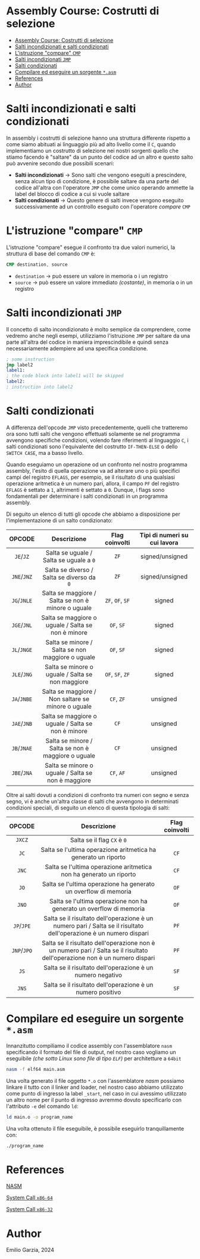 # Assembly Course: Costrutti di selezione

- [Assembly Course: Costrutti di selezione](#assembly-course-costrutti-di-selezione)
- [Salti incondizionati e salti condizionati](#salti-incondizionati-e-salti-condizionati)
- [L'istruzione "compare" `CMP`](#listruzione-compare-cmp)
- [Salti incondizionati `JMP`](#salti-incondizionati-jmp)
- [Salti condizionati](#salti-condizionati)
- [Compilare ed eseguire un sorgente `*.asm`](#compilare-ed-eseguire-un-sorgente-asm)
- [References](#references)
- [Author](#author)

# Salti incondizionati e salti condizionati

In assembly i costrutti di selezione hanno una struttura differente rispetto a come siamo abituati ai linguaggio più ad alto livello come il `C`, quando implementiamo un costrutto di selezione nei nostri sorgenti quello che stiamo facendo è "saltare" da un punto del codice ad un altro e questo salto può avvenire secondo due possibili scenari:

* **Salti incondizionati** &rarr; Sono salti che vengono eseguiti a prescindere, senza alcun tipo di condizione, è possibile saltare da una parte del codice all'altra con l'operatore `JMP` che come unico operando ammette la label del blocco di codice a cui si vuole saltare
* **Salti condizionati** &rarr; Questo genere di salti invece vengono eseguito successivamente ad un controllo eseguito con l'operatore *compare* `CMP`

# L'istruzione "compare" `CMP`

L'istruzione "compare" esegue il confronto tra due valori numerici, la struttura di base del comando `CMP` è:

```nasm
CMP destination, source
```

* `destination` &rarr; può essere un valore in memoria o i un registro
* `source` &rarr; può essere un valore immediato *(costante)*, in memoria o in un registro

# Salti incondizionati `JMP`

Il concetto di salto incondizionato è molto semplice da comprendere, come vedremo anche negli esempi, utilizziamo l'istruzione `JMP` per saltare da una parte all'altra del codice in maniera imprescindibile e quindi senza necessariamente adempiere ad una specifica condizione.

```nasm
; some instruction
jmp label2
label1:
; the code block into label1 will be skipped
label2:
; instruction into label2
```

# Salti condizionati

A differenza dell'opcode `JMP` visto precedentemente, quelli che tratteremo ora sono tutti salti che vengono effettuati solamente se nel programma avvengono specifiche condizioni, volendo fare riferimenti al linguaggio `C`, i salti condizionati sono l'equivalente del costrutto `IF-THEN-ELSE` o dello `SWITCH CASE`, ma a basso livello.

Quando eseguiamo un operazione od un confronto nel nostro programma assembly, l'esito di quella operazione va ad alterare uno o più specifici campi del registro `EFLAGS`, per esempio, se il risultato di una qualsiasi operazione aritmetica è un numero pari, allora, il campo `PF` del registro `EFLAGS` è settato a `1`, altrimenti è settato a `0`. Dunque, i flags sono fondamentali per determinare i salti condizionati in un programma assembly.

Di seguito un elenco di tutti gli opcode che abbiamo a disposizione per l'implementazione di un salto condizionato:

| OPCODE | Descrizione | Flag coinvolti | Tipi di numeri su cui lavora |
|:-:|:-:|:-:|:-:|
| `JE`/`JZ` | Salta se uguale / Salta se uguale a `0` | `ZF` | signed/unsigned |
| `JNE`/`JNZ` | Salta se diverso / Salta se diverso da `0`  | `ZF` | signed/unsigned |
| `JG`/`JNLE` | Salta se maggiore / Salta se non è minore o uguale  | `ZF`, `OF`, `SF` | signed |
| `JGE`/`JNL` | Salta se maggiore o uguale / Salta se non è minore | `OF`, `SF` | signed |
| `JL`/`JNGE` | Salta se minore / Salta se non maggiore o uguale | `OF`, `SF` | signed |
| `JLE`/`JNG` | Salta se minore o uguale / Salta se non maggiore | `OF`, `SF`, `ZF` | signed |
| `JA`/`JNBE` | Salta se maggiore / Non saltare se minore o uguale | `CF`, `ZF` | unsigned |
| `JAE`/`JNB` | Salta se maggiore o uguale / Salta se non è minore | `CF` | unsigned |
| `JB`/`JNAE` | Salta se minore / Salta se non è maggiore o uguale | `CF` | unsigned |
| `JBE`/`JNA` | Salta se minore o uguale / Salta se non è maggiore | `CF`, `AF` | unsigned |

Oltre ai salti dovuti a condizioni di confronto tra numeri con segno e senza segno, vi è anche un'altra classe di salti che avvengono in determinati condizioni speciali, di seguito un elenco di questa tipologia di salti:

| OPCODE | Descrizione | Flag coinvolti |
|:-:|:-:|:-:|
| `JXCZ` | Salta se il flag `CX` è `0` |  |
| `JC` | Salta se l'ultima operazione aritmetica ha generato un riporto | `CF` |
| `JNC` | Salta se l'ultima operazione aritmetica non ha generato un riporto | `CF` |
| `JO` | Salta se l'ultima operazione ha generato un overflow di memoria | `OF` |
| `JNO` | Salta se l'ultima operazione non ha generato un overflow di memoria | `OF` |
| `JP`/`JPE` | Salta se il risultato dell'operazione è un numero pari / Salta se il risultato dell'operazione è un numero dispari | `PF` |
| `JNP`/`JPO` | Salta se il risultato dell'operazione non è un numero pari / Salta se il risultato dell'operazione non è un numero dispari | `PF` |
| `JS` | Salta se il risultato dell'operazione è un numero negativo | `SF` |
| `JNS` | Salta se il risultato dell'operazione è un numero positivo | `SF` |

# Compilare ed eseguire un sorgente `*.asm`

Innanzitutto compiliamo il codice assembly con l'assemblatore `nasm` specificando il formato del file di output, nel nostro caso vogliamo un eseguibile *(che sotto Linux sono file di tipo `ELF`)* per architetture a `64bit`

```bash
nasm -f elf64 main.asm
```

Una volta generato il file oggetto `*.o` con l'assemblatore *nasm* possiamo linkare il tutto con il linker and loader, nel nostro caso abbiamo utilizzato come punto di ingresso la label `_start`, nel caso in cui avessimo utilizzato un altro nome per il punto di ingresso avremmo dovuto specificarlo con l'attributo `-e` del comando `ld`:

```bash
ld main.o -o program_name
```

Una volta ottenuto il file eseguibile, è possibile eseguirlo tranquillamente con:

```bash
./program_name
```
# References

[NASM](https://www.nasm.us/)

[System Call `x86-64`](https://blog.rchapman.org/posts/Linux_System_Call_Table_for_x86_64/)

[System Call `x86-32`](https://www.tutorialspoint.com/assembly_programming/assembly_system_calls.htm)

# Author

Emilio Garzia, 2024